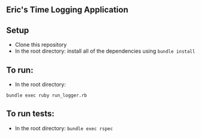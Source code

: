 ## Eric's Time Logging Application

## Setup
+ Clone this repository
+ In the root directory: install all of the dependencies using ```bundle install```

## To run:
+ In the root directory:
```
bundle exec ruby run_logger.rb
```

## To run tests:
+ In the root directory:
```bundle exec rspec```
